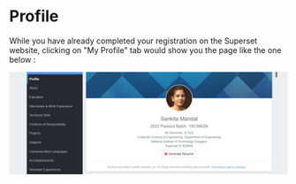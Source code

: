 # Profile

While you have already completed your registration on the Superset website, clicking on "My Profile" tab would show you the page like the one below :

![](../../.gitbook/assets/image%20%2886%29.png)



